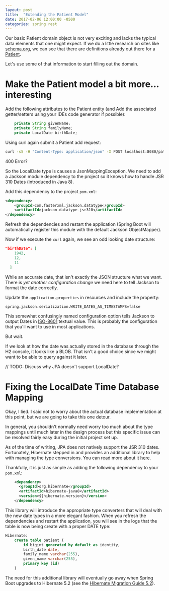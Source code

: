 ```yaml
---
layout: post
title:  "Extending the Patient Model"
date: 2017-02-06 12:00:00 -0500
categories: spring rest
---
```


Our basic Patient domain object is not very exciting and lacks the typical data
elements that one might expect.  If we do a little research on sites like
[schema.org](https://schema.org/), we can see that there are definitions
already out there for a [Patient](https://health-lifesci.schema.org/Patient).

Let's use some of that information to start filling out the domain.

# Make the Patient model a bit more... interesting

Add the following attributes to the Patient entity (and Add the associated
getter/setters using your IDEs code generator if possible):

```java
    private String givenName;
    private String familyName;
    private LocalDate birthDate;
```

Using curl again submit a Patient add request:

```bash
curl -sS -H "Content-Type: application/json" -X POST localhost:8080/patients -d '{"givenName":"Max","familyName":"Colorado","birthDate":"1942-12-11"}' | jq
```

400 Error?
  
So the LocalDate type is causes a JsonMappingException.  We need to add a
Jackson module dependency to the project so it knows how to handle JSR 310
Dates (introduced in Java 8).
  
Add this dependency to the project `pom.xml`:

```xml
<dependency>
    <groupId>com.fasterxml.jackson.datatype</groupId>
    <artifactId>jackson-datatype-jsr310</artifactId>
</dependency>

```

Refresh the dependencies and restart the application (Spring Boot will
automatically register this module with the default Jackson ObjectMapper).

Now if we execute the `curl` again, we see an odd looking date structure:

```json
"birthDate": [
    1942,
    12,
    11
  ]
```

While an accurate date, that isn't exactly the JSON structure what we want.
There is _yet another configuration change_ we need here to tell Jackson to
format the date correctly.
  
Update the `application.properties` in resources and include the property:

```properties
spring.jackson.serialization.WRITE_DATES_AS_TIMESTAMPS=false
```

This somewhat confusingly named configuration option tells Jackson to output
Dates in [ISO-8601](https://en.wikipedia.org/wiki/ISO_8601) textual value.
This is probably the configuration that you'll want to use in most
applications.

But wait.
  
If we look at how the date was actually stored in the database through the H2
console, it looks like a BLOB.  That isn't a good choice since we might want to
be able to query against it later.

// TODO: Discuss why JPA doesn't support LocalDate?

# Fixing the LocalDate Time Database Mapping

Okay, I lied.  I said not to worry about the actual database implementation at
this point, but we are going to take this one detour.

In general, you shouldn't normally need worry too much about the type mappings
until much later in the design process but this specific issue can be resolved
fairly easy during the initial project set up.

As of the time of writing, JPA does not natively support the JSR 310 dates.
Fortunately, Hibernate stepped in and provides an additional library to help
with managing the type conversions.  You can read more about it [here](http://www.thoughts-on-java.org/hibernate-5-date-and-time/).

Thankfully, it is just as simple as adding the following dependency to your
`pom.xml`:

```xml
    <dependency>
      <groupId>org.hibernate</groupId>
      <artifactId>hibernate-java8</artifactId>
      <version>${hibernate.version}</version>
    </dependency>
```

This library will introduce the appropriate type converters that will deal with
the new date types in a more elegant fashion.  When you refresh the
dependencies and restart the application, you will see in the logs that the
table is now being create with a proper DATE type:

```sql
Hibernate: 
    create table patient (
        id bigint generated by default as identity,
        birth_date date,
        family_name varchar(255),
        given_name varchar(255),
        primary key (id)
    )
```

The need for this additional library will eventually go away when Spring Boot
upgrades to Hibernate 5.2 (see the [Hibernate Migration Guide 5.2](https://github.com/hibernate/hibernate-orm/wiki/Migration-Guide---5.2)).
